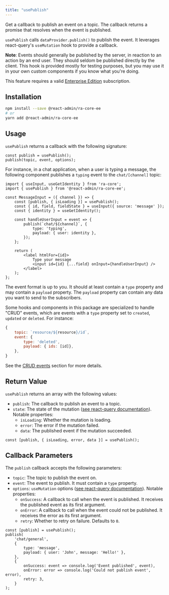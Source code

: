 ```yaml
---
title: "usePublish"
---
```


Get a callback to publish an event on a topic. The callback returns a promise that resolves when the event is published.

`usePublish` calls `dataProvider.publish()` to publish the event. It leverages react-query's `useMutation` hook to provide a callback.

**Note**: Events should generally be published by the server, in reaction to an action by an end user. They should seldom be published directly by the client. This hook is provided mostly for testing purposes, but you may use it in your own custom components if you know what you're doing.

This feature requires a valid [Enterprise Edition](https://marmelab.com/ra-enterprise/) subscription.

## Installation

```bash
npm install --save @react-admin/ra-core-ee
# or
yarn add @react-admin/ra-core-ee
```

## Usage

`usePublish` returns a callback with the following signature:

```tsx
const publish = usePublish();
publish(topic, event, options);
```

For instance, in a chat application, when a user is typing a message, the following component publishes a `typing` event to the `chat/[channel]` topic:

```tsx
import { useInput, useGetIdentity } from 'ra-core';
import { usePublish } from '@react-admin/ra-core-ee';

const MessageInput = ({ channel }) => {
    const [publish, { isLoading }] = usePublish();
    const { id, field, fieldState } = useInput({ source: 'message' });
    const { identity } = useGetIdentity();

    const handleUserInput = event => {
        publish(`chat/${channel}`, {
            type: 'typing',
            payload: { user: identity },
        });
    };

    return (
        <label htmlFor={id}>
            Type your message
            <input id={id} {...field} onInput={handleUserInput} />
        </label>
    );
};
```

The event format is up to you. It should at least contain a `type` property and may contain a `payload` property. The `payload` property can contain any data you want to send to the subscribers.

Some hooks and components in this package are specialized to handle "CRUD" events, which are events with a `type` property set to `created`, `updated` or `deleted`. For instance:

```js
{
    topic: `resource/${resource}/id`,
    event: {
        type: 'deleted',
        payload: { ids: [id]},
    },
}
```

See the [CRUD events](https://react-admin-ee.marmelab.com/documentation/ra-realtime#crud-events) section for more details.

## Return Value

`usePublish` returns an array with the following values:

-   `publish`: The callback to publish an event to a topic.
-   `state`: The state of the mutation ([see react-query documentation](https://react-query-v3.tanstack.com/reference/useMutation)). Notable properties:
    -   `isLoading`: Whether the mutation is loading.
    -   `error`: The error if the mutation failed.
    -   `data`: The published event if the mutation succeeded.

```tsx
const [publish, { isLoading, error, data }] = usePublish();
```

## Callback Parameters

The `publish` callback accepts the following parameters:

-   `topic`: The topic to publish the event on.
-   `event`: The event to publish. It must contain a `type` property.
-   `options`: `useMutation` options ([see react-query documentation](https://react-query-v3.tanstack.com/reference/useMutation)). Notable properties:
    -   `onSuccess`: A callback to call when the event is published. It receives the published event as its first argument.
    -   `onError`: A callback to call when the event could not be published. It receives the error as its first argument.
    -   `retry`: Whether to retry on failure. Defaults to `0`.

```tsx
const [publish] = usePublish();
publish(
    'chat/general',
    {
        type: 'message',
        payload: { user: 'John', message: 'Hello!' },
    },
    {
        onSuccess: event => console.log('Event published', event),
        onError: error => console.log('Could not publish event', error),
        retry: 3,
    }
);
```